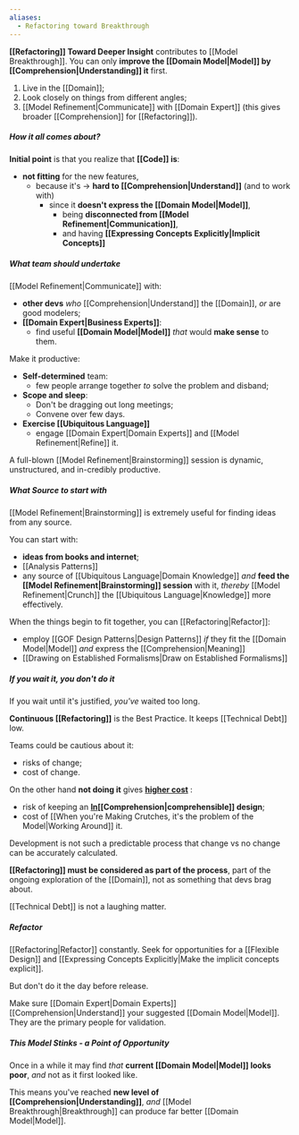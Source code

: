 ```yaml
---
aliases:
  - Refactoring toward Breakthrough
---
```

**[[Refactoring]] Toward Deeper Insight** contributes to [[Model Breakthrough]]. You can only **improve the [[Domain Model|Model]] by [[Comprehension|Understanding]] it** first.

1. Live in the [[Domain]];
2. Look closely on things from different angles;
3. [[Model Refinement|Communicate]] with [[Domain Expert]] (this gives broader [[Comprehension]] for [[Refactoring]]).

##### How it all comes about?

**Initial point** is that you realize that **[[Code]] is**:
- **not fitting** for the new features, 
	- because it's -> **hard to [[Comprehension|Understand]]** (and to work with)
		- since it **doesn't express the [[Domain Model|Model]]**,
			- being **disconnected from [[Model Refinement|Communication]]**,
			- and having **[[Expressing Concepts Explicitly|Implicit Concepts]]**

##### What team should undertake

[[Model Refinement|Communicate]] with:
- **other devs**
   *who* [[Comprehension|Understand]] the [[Domain]],
   *or* are good modelers;
- **[[Domain Expert|Business Experts]]**:
	- find useful **[[Domain Model|Model]]**
	  *that* would **make sense** to them.

Make it productive:
- **Self-determined** team:
	- few people arrange together 
	  *to* solve the problem and disband;
- **Scope and sleep**:
	- Don't be dragging out long meetings;
	- Convene over few days.
- **Exercise [[Ubiquitous Language]]**
	- engage [[Domain Expert|Domain Experts]] and [[Model Refinement|Refine]] it.

A full-blown [[Model Refinement|Brainstorming]] session is dynamic, unstructured, and in-credibly productive.

##### What Source to start with

[[Model Refinement|Brainstorming]] is extremely useful for finding ideas from any source.

You can start with:
- **ideas from books and internet**;
- [[Analysis Patterns]]
- any source of [[Ubiquitous Language|Domain Knowledge]] 
*and* **feed the [[Model Refinement|Brainstorming]] session** with it,
	*thereby* [[Model Refinement|Crunch]] the [[Ubiquitous Language|Knowledge]] more effectively.

When the things begin to fit together, you can [[Refactoring|Refactor]]:
- employ [[GOF Design Patterns|Design Patterns]] 
  *if* they fit the [[Domain Model|Model]] 
   *and* express the [[Comprehension|Meaning]]
- [[Drawing on Established Formalisms|Draw on Established Formalisms]]

##### If you wait it, you don't do it

If you wait until it's justified, 
*you've* waited too long.

**Continuous [[Refactoring]]** is the Best Practice. 
It keeps [[Technical Debt]] low.

Teams could be cautious about it:
- risks of change;
- cost of change.

On the other hand **not doing it** gives <u><b>higher cost</b></u> :
- risk of keeping an **<u><b>In</b></u>[[Comprehension|comprehensible]] design**;
- cost of [[When you're Making Crutches, it's the problem of the Model|Working Around]] it.

Development is not such a predictable process that change vs no change can be accurately calculated.

**[[Refactoring]] must be considered as part of the process**, part of the ongoing exploration of the [[Domain]], not as something that devs brag about.

[[Technical Debt]] is not a laughing matter.

##### Refactor

[[Refactoring|Refactor]] constantly.
Seek for opportunities for a [[Flexible Design]] 
and [[Expressing Concepts Explicitly|Make the implicit concepts explicit]].

But don't do it the day before release.

Make sure [[Domain Expert|Domain Experts]] [[Comprehension|Understand]] your suggested [[Domain Model|Model]]. They are the primary people for validation.

##### This Model Stinks - a Point of Opportunity

Once in a while it may find 
*that* **current [[Domain Model|Model]] looks poor**, 
*and* not as it first looked like. 

This means you've reached **new level of [[Comprehension|Understanding]]**, 
*and* [[Model Breakthrough|Breakthrough]] can produce far better [[Domain Model|Model]].
